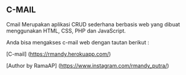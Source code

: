 ## C-MAIL

 Cmail Merupakan aplikasi CRUD sederhana berbasis web  yang dibuat menggunakan HTML, CSS, PHP dan JavaScript.

Anda bisa mengakses c-mail web dengan tautan berikut :

[C-mail] (https://rmandy.herokuapp.com/)

[Author by RamaAP] (https://www.instagram.com/rmandy_putra/)